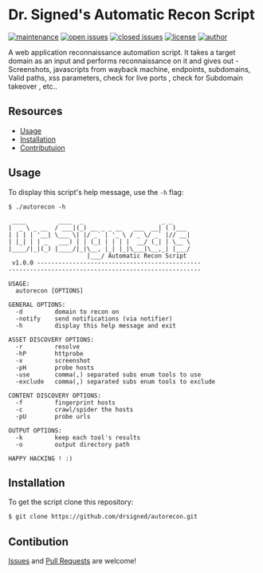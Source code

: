 # Dr. Signed's Automatic Recon Script

[![maintenance](https://img.shields.io/badge/maintained%3F-yes-0040ff.svg)](https://github.com/drsigned/autorecon) [![open issues](https://img.shields.io/github/issues-raw/drsigned/autorecon.svg?style=flat&color=0040ff)](https://github.com/drsigned/autorecon/issues?q=is:issue+is:open) [![closed issues](https://img.shields.io/github/issues-closed-raw/drsigned/autorecon.svg?style=flat&color=0040ff)](https://github.com/drsigned/autorecon/issues?q=is:issue+is:closed) [![license](https://img.shields.io/badge/license-MIT-gray.svg?colorB=0040FF)](https://github.com/drsigned/autorecon/blob/master/LICENSE) [![author](https://img.shields.io/badge/twitter-@drsigned-0040ff.svg)](https://twitter.com/drsigned)

A web application reconnaissance automation script. It takes a target domain as an input and performs reconnaissance on it and gives out - Screenshots, javascripts from wayback machine, endpoints, subdomains, Valid paths, xss parameters, check for live ports , check for Subdomain takeover , etc..

## Resources

* [Usage](#usage)
* [Installation](#installation)
* [Contributuion](#contribution)

## Usage

To display this script's help message, use the `-h` flag:

```
$ ./autorecon -h

 ____         ____  _                      _ _     
|  _ \ _ __  / ___|(_) __ _ _ __   ___  __| ( )___ 
| | | | '__| \___ \| |/ _` | '_ \ / _ \/ _` |// __|
| |_| | | _   ___) | | (_| | | | |  __/ (_| | \__ \
|____/|_|(_) |____/|_|\__, |_| |_|\___|\__,_| |___/
                      |___/ Automatic Recon Script
 v1.0.0 ----------------------------------------------
------------------------------------------------------

USAGE:
  autorecon [OPTIONS]

GENERAL OPTIONS:
  -d 		 domain to recon on
  -notify 	 send notifications (via notifier)
  -h 		 display this help message and exit

ASSET DISCOVERY OPTIONS:
  -r 		 resolve
  -hP 		 httprobe
  -x 		 screenshot
  -pH 		 probe hosts
  -use 		 comma(,) separated subs enum tools to use
  -exclude 	 comma(,) separated subs enum tools to exclude

CONTENT DISCOVERY OPTIONS:
  -f 		 fingerprint hosts
  -c 		 crawl/spider the hosts
  -pU 		 probe urls

OUTPUT OPTIONS:
  -k 		 keep each tool's results
  -o 		 output directory path

HAPPY HACKING ! :)
```

## Installation

To get the script clone this repository:

```bash
$ git clone https://github.com/drsigned/autorecon.git
```

## Contibution

[Issues](https://github.com/drsigned/autorecon/issues) and [Pull Requests](https://github.com/drsigned/autorecon/pulls) are welcome!